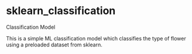 # sklearn_classification
Classification Model

This is a simple ML classification model which classifies the type of flower using a preloaded dataset from sklearn.
